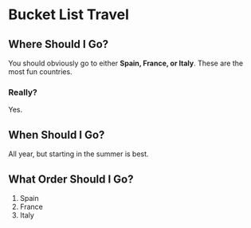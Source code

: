 # Bucket List Travel

## Where Should I Go?

You should obviously go to either **Spain, France, or Italy**. These are the most fun countries.

### Really?

Yes.

## When Should I Go?

All year, but starting in the summer is best.

## What Order Should I Go?

1. Spain
2. France
3. Italy
